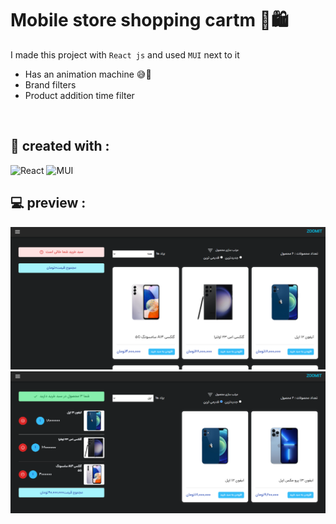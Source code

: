 # Mobile store shopping cartm 📱🛍️

I made this project with `React js` and used `MUI` next to it 

- Has an animation machine 😅🤩
- Brand filters
- Product addition time filter


<br>


<h2>🔧 created with : </h2>

<p align="center">
  
  ![React](https://img.shields.io/badge/react-%2320232a.svg?style=for-the-badge&logo=react&logoColor=%2361DAFB)
  ![MUI](https://img.shields.io/badge/MUI-%230081CB.svg?style=for-the-badge&logo=mui&logoColor=white)
</p>


## 💻 preview :

![shopping link](https://github.com/parsa-vesali/shoping-cart/blob/main/1.png)
![shopping link](https://github.com/parsa-vesali/shoping-cart/blob/main/2.png)


